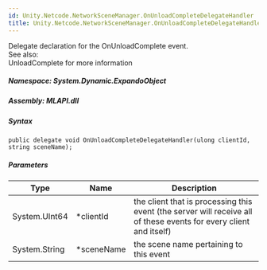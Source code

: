 ```yaml
---  
id: Unity.Netcode.NetworkSceneManager.OnUnloadCompleteDelegateHandler  
title: Unity.Netcode.NetworkSceneManager.OnUnloadCompleteDelegateHandler  
---
```


<div class="markdown level0 summary">

Delegate declaration for the OnUnloadComplete event.  
See also:  
UnloadComplete for more information

</div>

<div class="markdown level0 conceptual">

</div>

##### **Namespace**: System.Dynamic.ExpandoObject

##### **Assembly**: MLAPI.dll

##### Syntax

``` lang-csharp
public delegate void OnUnloadCompleteDelegateHandler(ulong clientId, string sceneName);
```

##### Parameters

| Type          | Name        | Description                                                                                                        |
|---------------|-------------|--------------------------------------------------------------------------------------------------------------------|
| System.UInt64 | \*clientId  | the client that is processing this event (the server will receive all of these events for every client and itself) |
| System.String | \*sceneName | the scene name pertaining to this event                                                                            |
